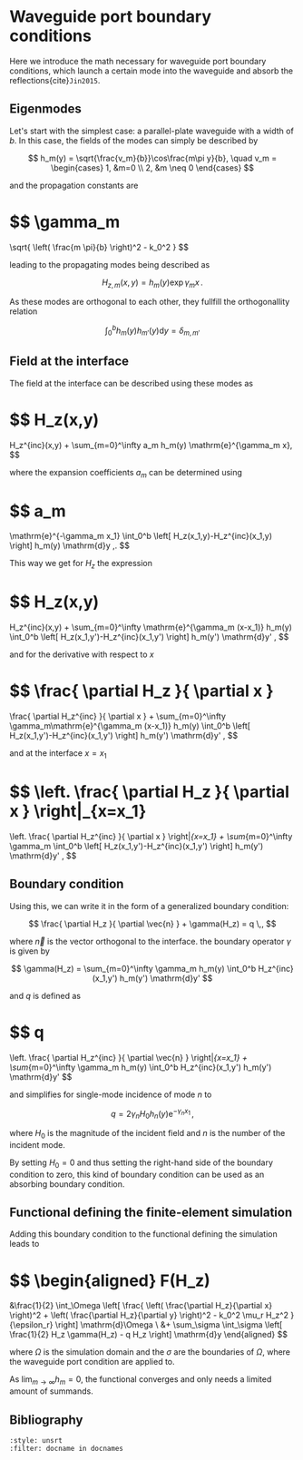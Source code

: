 # Waveguide port boundary conditions

Here we introduce the math necessary for waveguide port boundary conditions, which launch a certain mode into the waveguide and absorb the reflections{cite}`Jin2015`.

## Eigenmodes
Let's start with the simplest case: a parallel-plate waveguide with a width of $b$. In this case, the fields of the modes can simply be described by

$$
h_m(y) = \sqrt{\frac{v_m}{b}}\cos\frac{m\pi y}{b},
\quad
v_m = 
\begin{cases}
    1, &m=0 \\
    2, &m \neq 0
\end{cases}
$$

and the propagation constants are

$$
\gamma_m
=
\sqrt{
    \left(
        \frac{m \pi}{b}
    \right)^2
    -
    k_0^2
}
$$

leading to the propagating modes being described as

$$
H_{z,m}(x,y) = h_m(y)\exp{\gamma_m x}\,.
$$

As these modes are orthogonal to each other, they fullfill the orthogonallity relation

$$
\int_0^b h_m(y)h_{m'}(y)\mathrm{d}y = \delta_{m,m'}
$$

## Field at the interface

The field at the interface can be described using these modes as

$$
H_z(x,y)
=
H_z^{inc}(x,y)
+
\sum_{m=0}^\infty
a_m h_m(y) \mathrm{e}^{\gamma_m x},
$$

where the expansion coefficients $a_m$ can be determined using

$$
a_m
=
\mathrm{e}^{-\gamma_m x_1}
\int_0^b \left[ H_z(x_1,y)-H_z^{inc}(x_1,y) \right] h_m(y) \mathrm{d}y \,.
$$

This way we get for $H_z$ the expression

$$
H_z(x,y)
=
H_z^{inc}(x,y)
+
\sum_{m=0}^\infty
\mathrm{e}^{\gamma_m (x-x_1)} h_m(y)
\int_0^b \left[ H_z(x_1,y')-H_z^{inc}(x_1,y') \right] h_m(y') \mathrm{d}y'
,
$$

and for the derivative with respect to $x$

$$
\frac{
    \partial H_z
}{
    \partial x
}
=
\frac{
    \partial H_z^{inc}
}{
    \partial x
}
+
\sum_{m=0}^\infty
\gamma_m\mathrm{e}^{\gamma_m (x-x_1)} h_m(y)
\int_0^b \left[ H_z(x_1,y')-H_z^{inc}(x_1,y') \right] h_m(y') \mathrm{d}y'
,
$$

and at the interface $x=x_1$

$$
\left.
\frac{
    \partial H_z
}{
    \partial x
}
\right|_{x=x_1}
=
\left.
\frac{
    \partial H_z^{inc}
}{
    \partial x
}
\right|_{x=x_1}
+
\sum_{m=0}^\infty
\gamma_m
\int_0^b \left[ H_z(x_1,y')-H_z^{inc}(x_1,y') \right] h_m(y') \mathrm{d}y'
,
$$

## Boundary condition

Using this, we can write it in the form of a generalized boundary condition:

$$
\frac{
    \partial H_z
}{
    \partial \vec{n}
}
+
\gamma(H_z) = q \,,
$$

where $\vec{n}$ is the vector orthogonal to the interface. the boundary operator $\gamma$ is given by

$$
\gamma(H_z) = \sum_{m=0}^\infty \gamma_m h_m(y) \int_0^b H_z^{inc}(x_1,y') h_m(y') \mathrm{d}y'
$$

and $q$ is defined as

$$
q
=
\left.
\frac{
    \partial H_z^{inc}
}{
    \partial \vec{n}
}
\right|_{x=x_1}
+
\sum_{m=0}^\infty \gamma_m h_m(y) \int_0^b H_z^{inc}(x_1,y') h_m(y') \mathrm{d}y'
$$

and simplifies for single-mode incidence of mode $n$ to

$$
q = 2 \gamma_n H_0 h_n(y) \mathrm{e}^{-\gamma_n x_1} \,,
$$

where $H_0$ is the magnitude of the incident field and $n$ is the number of the incident mode.

By setting $H_0=0$ and thus setting the right-hand side of the boundary condition to zero, this kind of boundary condition can be used as an absorbing boundary condition.

## Functional defining the finite-element simulation

Adding this boundary condition to the functional defining the simulation leads to

$$
\begin{aligned}
F(H_z)
=
&\frac{1}{2}
\int_\Omega
\left[
    \frac{
        \left(
            \frac{\partial H_z}{\partial x}
        \right)^2
        +
        \left(
            \frac{\partial H_z}{\partial y}
        \right)^2
        -
        k_0^2 \mu_r H_z^2
    }{\epsilon_r}
\right]
\mathrm{d}\Omega
\\
&+
\sum_\sigma
\int_\sigma
\left[
    \frac{1}{2} H_z \gamma(H_z) - q H_z
\right]
\mathrm{d}y
\end{aligned}
$$

where $\Omega$ is the simulation domain and the $\sigma$ are the boundaries of $\Omega$, where the waveguide port condition are applied to.

As $\lim_{m\to\infty} h_m=0$, the functional converges and only needs a limited amount of summands.

## Bibliography

```{bibliography}
:style: unsrt
:filter: docname in docnames
```
